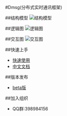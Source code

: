 #Dmsg(分布式实时通讯框架)

##结构模型
![结构模型](https://github.com/jlcao/Dmsg/raw/master/source/image/jiegou.jpg)

##逻辑图
![逻辑图](http://thumbnail0.baidupcs.com/thumbnail/776ec3c43d7ff23894dacebeee289f5b?fid=588461658-250528-743640964879950&time=1472043600&rt=sh&sign=FDTAER-DCb740ccc5511e5e8fedcff06b081203-Q060iugVO6zIAczeTuNSgRPECJM%3D&expires=8h&chkv=0&chkbd=0&chkpc=&dp-logid=5494712059857902941&dp-callid=0&size=c710_u400&quality=100)

##交互图
![交互图](http://thumbnail0.baidupcs.com/thumbnail/564bec91e987bdf5abbd9b2a22f323f3?fid=588461658-250528-1057828368880477&time=1472043600&rt=sh&sign=FDTAER-DCb740ccc5511e5e8fedcff06b081203-23566f7mTY%2BSNto9es74U06Eqf8%3D&expires=8h&chkv=0&chkbd=0&chkpc=&dp-logid=5494745841873317471&dp-callid=0&size=c710_u400&quality=100)

##快速上手
* [快速使用](https://github.com/jlcao/Dmsg/wiki/%E5%BF%AB%E9%80%9F%E4%BD%BF%E7%94%A8)
* [中文文档](https://github.com/jlcao/Dmsg/wiki/%E4%B8%AD%E6%96%87%E6%96%87%E6%A1%A3)

##版本发布
* [beta版](https://github.com/jlcao/Dmsg/releases/tag/0.1)

##加入组织
* QQ群:398984156

